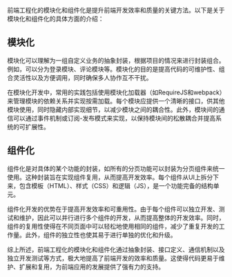 前端工程化的模块化和组件化是提升前端开发效率和质量的关键方法。以下是关于模块化和组件化的具体方面的介绍：

## 模块化

模块化可以理解为一组自定义业务的抽象封装，根据项目的情况来进行封装组合。例如，可以分为登录模块、评论模块等。模块化的目的是提高代码的可维护性、组合灵活性以及方便调用，同时确保多人协作互不干扰。

在模块化开发中，常用的实践包括使用模块化加载器（如RequireJS和webpack）来管理模块的依赖关系并实现按需加载。每个模块应提供一个清晰的接口，供其他模块使用，同时隐藏内部实现细节，以减少模块之间的耦合性。此外，模块间的通信可以通过事件机制或订阅-发布模式来实现，以保持模块间的松散耦合并提高系统的可扩展性。

## 组件化

组件化是对具体的某个功能的封装，如所有的分页功能可以封装为分页组件来统一使用。这种封装旨在实现组件复用，从而提高开发效率。每个组件从UI上拆分下来，包含模板（HTML）、样式（CSS）和逻辑（JS），是一个功能完备的结构单元。

组件化开发的优势在于提高开发效率和可重用性。由于每个组件可以独立开发、测试和维护，因此可以并行进行多个组件的开发，从而提高整体的开发效率。同时，组件的复用性使得在不同页面中可以轻松地使用相同的组件，减少了重复开发的工作量。此外，组件的独立性也使其易于进行单独的优化和升级。

综上所述，前端工程化的模块化和组件化通过抽象封装、接口定义、通信机制以及独立开发测试等方式，极大地提高了前端开发的效率和质量。这使得代码更易于维护、扩展和复用，为前端应用的发展提供了强有力的支持。
